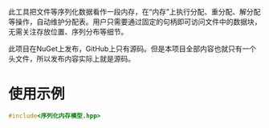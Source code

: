 此工具把文件等序列化数据看作一段内存，在“内存”上执行分配、重分配、解分配等操作，自动维护分配表。用户只需要通过固定的句柄即可访问文件中的数据块，无需关注存放位置、序列分布等细节。

此项目在NuGet上发布，GitHub上只有源码。但是本项目全部内容也就只有一个头文件，所以发布内容实际上就是源码。
# 使用示例

```C++
#include<序列化内存模型.hpp>

```